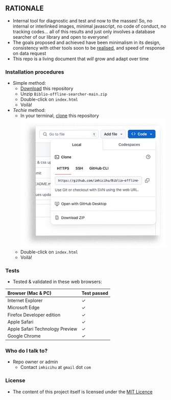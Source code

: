 ## RATIONALE

* Internal tool for diagnostic and test and now to the masses! So, no internal or interlinked images, minimal javascript, no code of conduct, no tracking codes... all of this results and just only involves a database searcher of our library and open to everyone!
* The goals proposed and achieved have been minimalism in its design, consistency with other tools soon to be [realised](https://biblio-searcher.surge.sh/), and speed of response on data request
* This repo is a living document that _will_ grow and adapt over time

### Installation procedures
* Simple method:
	* [Download](https://codeload.github.com/imhicihu/Biblio-offline-searcher/zip/refs/heads/main) this repository
	* Unzip `Biblio-offline-searcher-main.zip`
	* Double-click on `index.html`
	* Voilà!
* _Techie_ method:
	* In your terminal, [clone](https://github.com/imhicihu/Biblio-offline-searcher.git) this repository
	![graphics.png](dist/images/clone.png)
	* Double-click on `index.html`
	* Voilà!
### Tests
* Tested & validated in these web browsers:

| Browser (Mac & PC) | Test passed |
|:--|:--|
| Internet Explorer | ✓ |
| Microsoft Edge | ✓ |
| Firefox Developer edition| ✓ |
| Apple Safari | ✓ |
| Apple Safari Technology Preview| ✓ |
| Google Chrome | ✓ |
   
### Who do I talk to?
* Repo owner or admin
    - Contact `imhicihu` at `gmail` dot `com`
      
### License
* The content of this project itself is licensed under the [MIT Licence](LICENSE)

